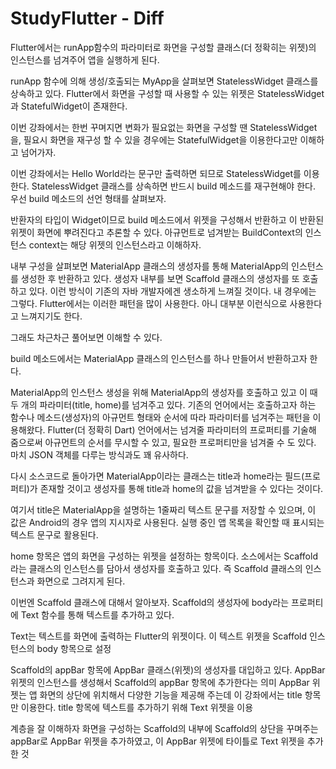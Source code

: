 # StudyFlutter - Diff

 Flutter에서는 runApp함수의 파라미터로 화면을 구성할 클래스(더 정확히는 위젯)의 인스턴스를 넘겨주어 앱을 실행하게 된다.

runApp 함수에 의해 생성/호출되는 MyApp을 살펴보면 StatelessWidget 클래스를 상속하고 있다. Flutter에서 화면을 구성할 때 사용할 수 있는 위젯은 StatelessWidget과 StatefulWidget이 존재한다.

이번 강좌에서는 한번 꾸며지면 변화가 필요없는 화면을 구성할 땐 StatelessWidget을, 필요시 화면을 재구성 할 수 있을 경우에는 StatefulWidget을 이용한다고만 이해하고 넘어가자.

이번 강좌에서는 Hello World라는 문구만 출력하면 되므로 StatelessWidget를 이용한다. StatelessWidget 클래스를 상속하면 반드시 build 메소드를 재구현해야 한다. 우선 build 메소드의 선언 형태를 살펴보자.

반환자의 타입이 Widget이므로 build 메소드에서 위젯을 구성해서 반환하고 이 반환된 위젯이 화면에 뿌려진다고 추론할 수 있다. 아규먼트로 넘겨받는 BuildContext의 인스턴스 context는 해당 위젯의 인스턴스라고 이해하자.

내부 구성을 살펴보면 MaterialApp 클래스의 생성자를 통해 MaterialApp의 인스턴스를 생성한 후 반환하고 있다. 생성자 내부를 보면 Scaffold 클래스의 생성자를 또 호출하고 있다. 이런 방식이 기존의 자바 개발자에겐 생소하게 느껴질 것이다. 내 경우에는 그렇다. Flutter에서는 이러한 패턴을 많이 사용한다. 아니 대부분 이런식으로 사용한다고 느껴지기도 한다.

그래도 차근차근 풀어보면 이해할 수 있다.

build 메소드에서는 MaterialApp 클래스의 인스턴스를 하나 만들어서 반환하고자 한다.

MaterialApp의 인스턴스 생성을 위해 MaterialApp의 생성자를 호출하고 있고 이 때 두 개의 파라미터(title, home)를 넘겨주고 있다. 기존의 언어에서는 호출하고자 하는 함수나 메소드(생성자)의 아규먼트 형태와 순서에 따라 파라미터를 넘겨주는 패턴을 이용해왔다. Flutter(더 정확히 Dart) 언어에서는 넘겨줄 파라미터의 프로퍼티를 기술해 줌으로써 아규먼트의 순서를 무시할 수 있고, 필요한 프로퍼티만을 넘겨줄 수 도 있다. 마치 JSON 객체를 다루는 방식과도 꽤 유사하다.

다시 소스코드로 돌아가면 MaterialApp이라는 클래스는 title과 home라는 필드(프로퍼티)가 존재할 것이고 생성자를 통해 title과 home의 값을 넘겨받을 수 있다는 것이다.

여기서 title은 MaterialApp을 설명하는 1줄짜리 텍스트 문구를 저장할 수 있으며, 이 값은 Android의 경우 앱의 지시자로 사용된다. 실행 중인 앱 목록을 확인할 때 표시되는 텍스트 문구로 활용된다.

home 항목은 앱의 화면을 구성하는 위젯을 설정하는 항목이다. 소스에서는 Scaffold라는 클래스의 인스턴스를 담아서 생성자를 호출하고 있다. 즉 Scaffold 클래스의 인스턴스과 화면으로 그려지게 된다.

이번엔 Scaffold 클래스에 대해서 알아보자. Scaffold의 생성자에 body라는 프로퍼티에 Text 함수를 통해 텍스트를 추가하고 있다.

Text는 텍스트를 화면에 출력하는 Flutter의 위젯이다. 이 텍스트 위젯을 Scaffold 인스턴스의 body 항목으로 설정

Scaffold의 appBar 항목에 AppBar 클래스(위젯)의 생성자를 대입하고 있다. AppBar 위젯의 인스턴스를 생성해서 Scaffold의 appBar 항목에 추가한다는 의미
AppBar 위젯는 앱 화면의 상단에 위치해서 다양한 기능을 제공해 주는데 이 강좌에서는 title 항목만 이용한다. title 항목에 텍스트를 추가하기 위해 Text 위젯을 이용

계층을 잘 이해하자 화면을 구성하는 Scaffold의 내부에 Scaffold의 상단을 꾸며주는 appBar로 AppBar 위젯을 추가하였고, 이 AppBar 위젯에 타이틀로 Text 위젯을 추가한 것
